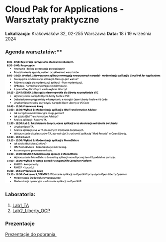 # Cloud Pak for Applications - Warsztaty praktyczne

**Lokalizacja:** Krakowiaków 32, 02-255 Warszawa
**Data:** 18 i 19 września 2024

### Agenda warsztatów:**
![](./images/AgendaCP4Apps.png)

### Laboratoria:
1. [Lab1_TA](https://github.com/jawor96/Warsztaty_CP4Apps/tree/master/Lab1_TA)
2. [Lab2_Liberty_OCP](https://github.com/jawor96/Warsztaty_CP4Apps/tree/master/Lab2_Liberty_OCP)
### Prezentacje
[Prezentacje do pobrania.](https://github.com/jawor96/Warsztaty_CP4Apps/tree/master/Prezentacje)
